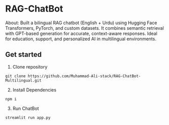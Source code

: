 ﻿# RAG-ChatBot
 About:
  Built a bilingual RAG chatbot (English + Urdu) using Hugging Face Transformers, PyTorch, and custom datasets. It combines semantic retrieval with GPT-based generation for accurate, context-aware responses. Ideal for education, support, and personalized AI in multilingual environments.
  
## Get started

1. Clone repository
```
git clone https://github.com/Muhammad-Ali-stack/RAG-ChatBot-Multilingual.git
```

2. Install Dependencies

```
npm i
```
3. Run ChatBot

```
streamlit run app.py
```
